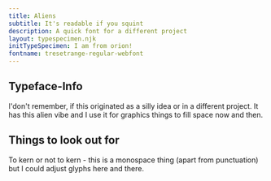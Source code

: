 ```yaml
---
title: Aliens
subtitle: It's readable if you squint
description: A quick font for a different project
layout: typespecimen.njk
initTypeSpecimen: I am from orion!
fontname: tresetrange-regular-webfont
---
```


## Typeface-Info
I'don't remember, if this originated as a silly idea or in a different project. It has this alien vibe and I use it for graphics things to fill space now and then. 

## Things to look out for
To kern or not to kern - this is a monospace thing (apart from punctuation) but I could adjust glyphs here and there. 